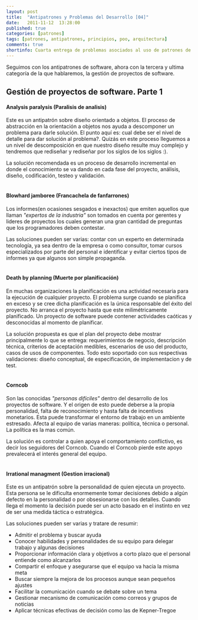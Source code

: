 ```yaml
---
layout: post
title:  "Antipatrones y Problemas del Desarrollo [04]"
date:   2011-11-12  13:28:00
published: true
categories: [patrones]
tags: [patrones, antipatrones, principios, poo, arquitectura]
comments: true
shortinfo: Cuarta entrega de problemas asociados al uso de patrones de diseño y desarrollo de software
---
```


Seguimos con los antipatrones de software, ahora con la tercera y ultima categoría de la que hablaremos, la gestión de 
proyectos de software.

## Gestión de proyectos de software. Parte 1

#### **Analysis paralysis (Paralisis de analisis)** 
Este es un antipatrón sobre diseño orientado a objetos. El proceso de abstracción en la orientación a objetos nos ayuda a 
descomponer un problema para darle solución. El punto aquí es: cual debe ser el nivel de detalle para dar solución al problema?. 
Quizás en este proceso lleguemos a un nivel de descomposición en que nuestro diseño resulte muy complejo y tendremos que 
rediseñar y rediseñar por los siglos de los siglos :). 

La solución recomendada es un proceso de desarrollo incremental en donde el conocimiento se va dando en cada fase del proyecto, 
análisis, diseño, codificación, testeo y validación.<br/><br/>

#### **Blowhard jamboree (Francachela de fanfarrones)** 
Los informes(en ocasiones sesgados e inexactos) que emiten aquellos que llaman _"expertos de la industria"_ son tomados en 
cuenta por gerentes y lideres de proyectos los cuales generan una gran cantidad de preguntas que los programadores deben contestar. 

Las soluciones pueden ser varias: contar con un experto en determinada tecnología, ya sea dentro de la empresa o como consultor, 
tomar cursos especializados por parte del personal e identificar y evitar ciertos tipos de informes ya que algunos son simple 
propaganda.<br/><br/>

#### **Death by planning (Muerte por planificación)** 
En muchas organizaciones la planificación es una actividad necesaria para la ejecución de cualquier proyecto. El problema surge 
cuando se planifica en exceso y se cree dicha planificación es la única responsable del éxito del proyecto. No arranca el proyecto 
hasta que este milimétricamente planificado. Un proyecto de software puede contener actividades caóticas y desconocidas al momento 
de planificar. 

La solución propuesta es que el plan del proyecto debe mostrar principalmente lo que se entrega: requerimientos de 
negocio, descripción técnica, criterios de aceptación medibles, escenarios de uso del producto, casos de usos de componentes.
Todo esto soportado con sus respectivas validaciones: diseño conceptual, de especificación, de implementacion y de test.<br/><br/>

#### **Corncob** 
Son las conocidas _"personas difíciles"_ dentro del desarrollo de los proyectos de software. Y el origen de esto puede deberse 
a la propia personalidad, falta de reconocimiento y hasta falta de incentivos monetarios. Esta puede transformar el entorno de 
trabajo en un ambiente estresado. Afecta al equipo de varias maneras: política, técnica o personal. La política es la mas común. 

La solución es controlar a quien apoya el comportamiento conflictivo, es decir los seguidores del Corncob. Cuando el Corncob 
pierde este apoyo prevalecerá el interés general del equipo.<br/><br/>

#### **Irrational managment (Gestion irracional)** 
Este es un antipatrón sobre la personalidad de quien ejecuta un proyecto. Esta persona se le dificulta enormemente tomar decisiones 
debido a algún defecto en la personalidad o por obsesionarse con los detalles. Cuando llega el momento la decisión puede ser un 
acto basado en el instinto en vez de ser una medida táctica o estratégica. 

Las soluciones pueden ser varias y tratare de resumir: 

* Admitir el problema y buscar ayuda 
* Conocer habilidades y personalidades de su equipo para delegar trabajo y algunas decisiones
* Proporcionar información clara y objetivos a corto plazo que el personal entiende como alcanzarlos
* Compartir el enfoque y asegurarse que el equipo va hacia la misma meta
* Buscar siempre la mejora de los procesos aunque sean pequeños ajustes
* Facilitar la comunicación cuando se debate sobre un tema
* Gestionar mecanismo de comunicación como correos y grupos de noticias
* Aplicar técnicas efectivas de decisión como las de Kepner-Tregoe